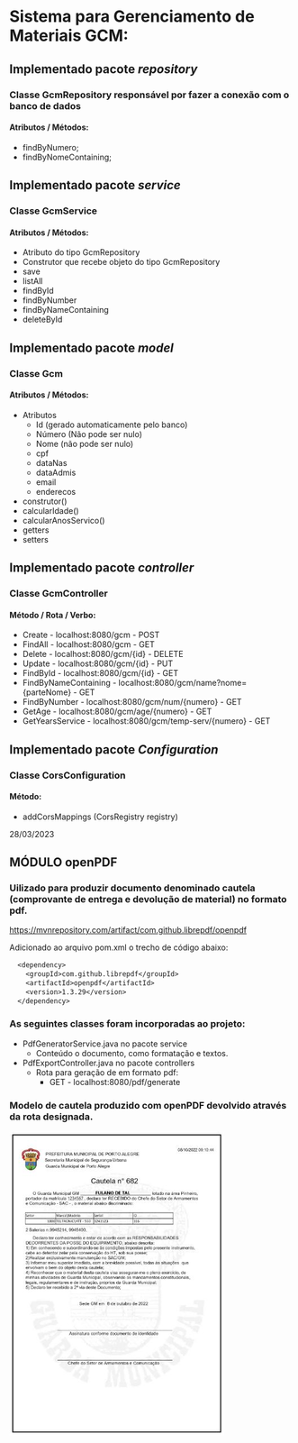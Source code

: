 # Sistema para Gerenciamento de Materiais GCM:
## Implementado pacote *repository*
### Classe GcmRepository responsável por fazer a conexão com o banco de dados
#### Atributos / Métodos:
* findByNumero;
* findByNomeContaining;

## Implementado pacote *service*
### Classe GcmService
#### Atributos / Métodos:
* Atributo do tipo GcmRepository
* Construtor que recebe objeto do tipo GcmRepository 
* save
* listAll
* findById
* findByNumber
* findByNameContaining
* deleteById

## Implementado pacote *model*
### Classe Gcm
#### Atributos / Métodos:
* Atributos
  - Id (gerado automaticamente pelo banco)
  - Número (Não pode ser nulo)
  - Nome (não pode ser nulo)
  - cpf
  - dataNas
  - dataAdmis
  - email
  - enderecos
* construtor()
* calcularIdade()
* calcularAnosServico()
* getters
* setters

## Implementado pacote *controller*
### Classe GcmController
#### Método / Rota / Verbo:
* Create - localhost:8080/gcm - POST
* FindAll - localhost:8080/gcm - GET
* Delete - localhost:8080/gcm/{id} - DELETE
* Update - localhost:8080/gcm/{id} - PUT
* FindById - localhost:8080/gcm/{id} - GET
* FindByNameContaining - localhost:8080/gcm/name?nome={parteNome} - GET
* FindByNumber - localhost:8080/gcm/num/{numero} - GET
* GetAge - localhost:8080/gcm/age/{numero} - GET
* GetYearsService - localhost:8080/gcm/temp-serv/{numero} - GET

## Implementado pacote *Configuration*
### Classe CorsConfiguration
#### Método:
* addCorsMappings (CorsRegistry registry)


28/03/2023
## MÓDULO openPDF
### Uilizado para produzir documento denominado cautela (comprovante de entrega e devolução de material) no formato pdf.

https://mvnrepository.com/artifact/com.github.librepdf/openpdf

Adicionado ao arquivo pom.xml o trecho de código abaixo:

```
  <dependency>
    <groupId>com.github.librepdf</groupId>
    <artifactId>openpdf</artifactId>
    <version>1.3.29</version>
  </dependency>
```
### As seguintes classes foram incorporadas ao projeto:

* PdfGeneratorService.java no pacote service
    * Conteúdo o documento, como formatação e textos.
* PdfExportController.java no pacote controllers
    * Rota para geração de em formato pdf:
      * GET - localhost:8080/pdf/generate


### Modelo de cautela produzido com openPDF devolvido através da rota designada.

![Cautela](/src/main/java/br/com/gcm/sac/setor_armamento/images/modeloCautela.JPG)
